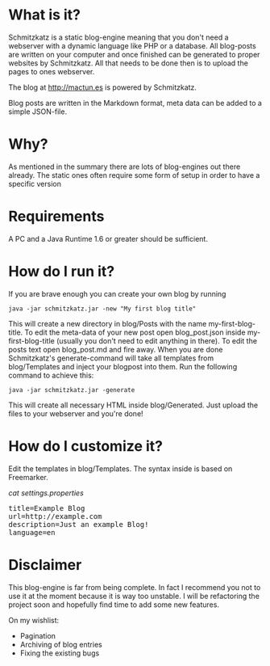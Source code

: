 # What is it?

Schmitzkatz is a static blog-engine meaning that you don't need a webserver with a dynamic language like PHP or a database. All blog-posts are written on your computer and once finished can be generated to proper websites by Schmitzkatz. All that needs to be done then is to upload the pages to ones webserver.

The blog at http://mactun.es is powered by Schmitzkatz.

Blog posts are written in the Markdown format, meta data can be added to a simple JSON-file.


# Why?

As mentioned in the summary there are lots of blog-engines out there already. The static ones often require some form of setup in order to have a specific version 


# Requirements

A PC and a Java Runtime 1.6 or greater should be sufficient.


# How do I run it?

If you are brave enough you can create your own blog by running

	java -jar schmitzkatz.jar -new "My first blog title"

This will create a new directory in blog/Posts with the name my-first-blog-title. To edit the meta-data of your new post open blog_post.json inside my-first-blog-title (usually you don't need to edit anything in there). To edit the posts text open blog_post.md and fire away. When you are done Schmitzkatz's generate-command will take all templates from blog/Templates and inject your blogpost into them. Run the following command to achieve this:

	java -jar schmitzkatz.jar -generate

This will create all necessary HTML inside blog/Generated. Just upload the files to your webserver and you're done!

# How do I customize it?

Edit the templates in blog/Templates. The syntax inside is based on Freemarker.


<em>cat settings.properties</em>

<pre>
title=Example Blog
url=http://example.com
description=Just an example Blog!
language=en
</pre>

# Disclaimer

This blog-engine is far from being complete. In fact I recommend you not to use it at the moment because it is way too unstable. I will be refactoring the project soon and hopefully find time to add some new features.

On my wishlist:

* Pagination
* Archiving of blog entries
* Fixing the existing bugs
